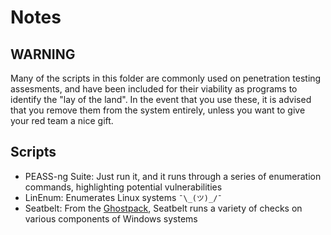 # Notes

## WARNING
Many of the scripts in this folder are commonly used on penetration testing assesments, and have been included for their viability as programs to identify the "lay of the land". In the event that you use these, it is advised that you remove them from the system entirely, unless you want to give your red team a nice gift.

## Scripts
- PEASS-ng Suite: Just run it, and it runs through a series of enumeration commands, highlighting potential vulnerabilities
- LinEnum: Enumerates Linux systems `¯\_(ツ)_/¯`
- Seatbelt: From the [Ghostpack](https://github.com/GhostPack), Seatbelt runs a variety of checks on various components of Windows systems

